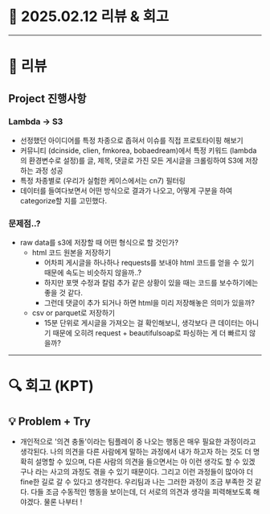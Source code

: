# 📅 2025.02.12 리뷰 & 회고

---

# 📝 리뷰

## Project 진행사항

### Lambda → S3

- 선정했던 아이디어를 특정 차종으로 좁혀서 이슈를 직접 프로토타이핑 해보기
- 커뮤니티 (dcinside, clien, fmkorea, bobaedream)에서 특정 키워드 (lambda의 환경변수로 설정)를 글, 제목, 댓글로 가진 모든 게시글을 크롤링하여 S3에 저장하는 과정 성공
- 특정 차종별로 (우리가 실험한 케이스에서는 cn7) 필터링
- 데이터를 들여다보면서 어떤 방식으로 결과가 나오고, 어떻게 구분을 하여 categorize할 지를 고민했다.

### 문제점..?

- raw data를 s3에 저장할 때 어떤 형식으로 할 것인가?
    - html 코드 원본을 저장하기
        - 어차피 게시글을 하나하나 requests를 보내야 html 코드를 얻을 수 있기 때문에 속도는 비슷하지 않을까..?
        - 하지만 포맷 수정과 칼럼 추가 같은 상황이 있을 때는 코드를 보수하기에는 좋을 것 같다.
        - 그런데 댓글이 추가 되거나 하면 html을 미리 저장해놓은 의미가 있을까?
    - csv or parquet로 저장하기
        - 15분 단위로 게시글을 가져오는 걸 확인해보니, 생각보다 큰 데이터는 아니기 때문에 오히려 request + beautifulsoap로 파싱하는 게 더 빠르지 않을까?

---

# 🔍 회고 (KPT)

## 💡 Problem + Try

- 개인적으로 '의견 충돌'이라는 팀플레이 중 나오는 행동은 매우 필요한 과정이라고 생각된다. 나의 의견을 다른 사람에게 말하는 과정에서 내가 하고자 하는 것도 더 명확히 설명할 수 있으며, 다른 사람의 의견을 들으면서는 아 이런 생각도 할 수 있겠구나 라는 사고의 과정도 겪을 수 있기 때문이다. 그리고 이런 과정들이 많아야 더 fine한 길로 갈 수 있다고 생각한다. 우리팀과 나는 그러한 과정이 조금 부족한 것 같다. 다들 조금 수동적인 행동을 보이는데, 더 서로의 의견과 생각을 피력해보도록 해야겠다. 물론 나부터 !